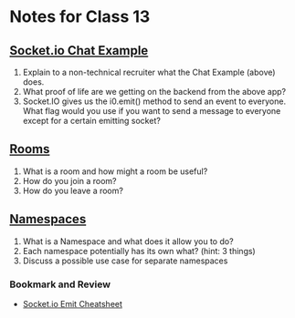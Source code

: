 # Notes for Class 13

## [Socket.io Chat Example](https://socket.io/get-started/chat/)

1. Explain to a non-technical recruiter what the Chat Example (above) does.
2. What proof of life are we getting on the backend from the above app?
3. Socket.IO gives us the i0.emit() method to send an event to everyone. What flag would you use if you want to send a message to everyone except for a certain emitting socket?

## [Rooms](https://socket.io/docs/v4/rooms)

1. What is a room and how might a room be useful?
2. How do you join a room?
3. How do you leave a room?

## [Namespaces](https://socket.io/docs/v4/namespaces/)

1. What is a Namespace and what does it allow you to do?
2. Each namespace potentially has its own what? (hint: 3 things)
3. Discuss a possible use case for separate namespaces

### Bookmark and Review

* [Socket.io Emit Cheatsheet](https://socket.io/docs/v4/emit-cheatsheet/)
